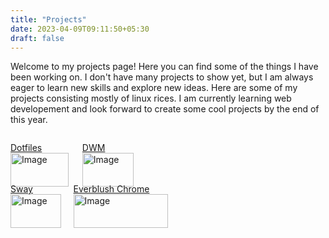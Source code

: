 ```yaml
---
title: "Projects"
date: 2023-04-09T09:11:50+05:30
draft: false
---
```


Welcome to my projects page! Here you can find some of the things I have been working on. I don't have many projects to show yet, but I am always eager to learn new skills and explore new ideas. Here are some of my projects consisting mostly of linux rices. I am currently learning web developement and look forward to create some cool projects by the end of this year.

<div class="container" style="display: flex; flex-direction: column">
<div class="top" style="display: flex">
<div class="one">

[Dotfiles](https://www.github.com/mortal22soul/dotfiles)
<img src="/images/nord_rice.png" alt="Image" width=90%>

</div>
<div class="two">

[DWM](https://www.github.com/mortal22soul/suckless-tools)
<img src="/images/chadwm_eww.png" alt="Image" width=90%>

</div>
</div>
<div class="bottom" style="display: flex">
<div class="three">

[Sway](https://www.github.com/mortal22soul/wayland-dotfiles)
<img src="/images/sway.png" alt="Image" width=90%>

</div>
<div class="four">

[Everblush Chrome](https://www.github.com/everblush/chromium)
<img src="/images/Everblush.png" alt="Image" width=90%>

</div>
</div>
</div>

